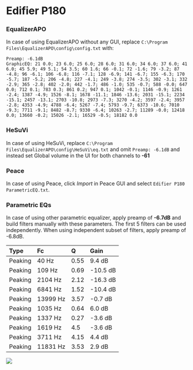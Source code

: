 # Edifier P180

### EqualizerAPO
In case of using EqualizerAPO without any GUI, replace `C:\Program Files\EqualizerAPO\config\config.txt`
with:
```
Preamp: -6.1dB
GraphicEQ: 21 0.0; 23 6.0; 25 6.0; 28 6.0; 31 6.0; 34 6.0; 37 6.0; 41 6.0; 45 5.9; 49 5.1; 54 3.5; 60 1.6; 66 -0.1; 72 -1.6; 79 -3.2; 87 -4.8; 96 -6.1; 106 -6.8; 116 -7.1; 128 -6.9; 141 -6.7; 155 -6.3; 170 -5.7; 187 -5.2; 206 -4.8; 227 -4.1; 249 -3.8; 274 -3.5; 302 -3.1; 332 -2.9; 365 -2.8; 402 -2.0; 442 -1.7; 486 -1.0; 535 -0.7; 588 -0.0; 647 0.0; 712 0.1; 783 0.3; 861 0.2; 947 0.1; 1042 -0.1; 1146 -0.9; 1261 -2.4; 1387 -4.9; 1526 -8.1; 1678 -11.1; 1846 -13.6; 2031 -15.1; 2234 -15.1; 2457 -13.1; 2703 -10.8; 2973 -7.3; 3270 -4.2; 3597 -2.4; 3957 -2.8; 4353 -4.9; 4788 -6.4; 5267 -7.4; 5793 -9.7; 6373 -10.6; 7010 -9.3; 7711 -9.1; 8482 -8.7; 9330 -6.4; 10263 -2.7; 11289 -0.0; 12418 0.0; 13660 -0.2; 15026 -2.1; 16529 -0.5; 18182 0.0
```

### HeSuVi
In case of using HeSuVi, replace `C:\Program Files\EqualizerAPO\config\HeSuVi\eq.txt` and omit `Preamp:
-6.1dB` and instead set Global volume in the UI for both channels to **-61**

### Peace
In case of using Peace, click *Import* in Peace GUI and select `Edifier P180 ParametricEQ.txt`.

### Parametric EQs
In case of using other parametric equalizer, apply preamp of **-6.7dB** and build filters manually
with these parameters. The first 5 filters can be used independently.
When using independent subset of filters, apply preamp of -6.8dB.

| Type    | Fc       |    Q | Gain     |
|:--------|:---------|:-----|:---------|
| Peaking | 40 Hz    | 0.55 | 9.4 dB   |
| Peaking | 109 Hz   | 0.69 | -10.5 dB |
| Peaking | 2104 Hz  | 2.12 | -16.3 dB |
| Peaking | 6841 Hz  | 1.52 | -10.4 dB |
| Peaking | 13999 Hz | 3.57 | -0.7 dB  |
| Peaking | 1035 Hz  | 0.64 | 6.0 dB   |
| Peaking | 1337 Hz  | 0.27 | -3.6 dB  |
| Peaking | 1619 Hz  | 4.5  | -3.6 dB  |
| Peaking | 3711 Hz  | 4.15 | 4.4 dB   |
| Peaking | 11831 Hz | 3.53 | 2.9 dB   |

![](https://raw.githubusercontent.com/jaakkopasanen/AutoEq/master/results/innerfidelity/sbaf-serious/Edifier%20P180/Edifier%20P180.png)